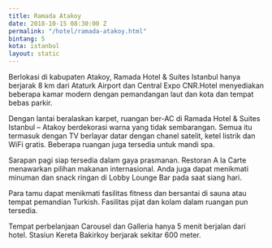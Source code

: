 ```yaml
---
title: Ramada Atakoy
date: 2018-10-15 08:30:00 Z
permalink: "/hotel/ramada-atakoy.html"
bintang: 5
kota: istanbul
layout: static
---
```


Berlokasi di kabupaten Atakoy, Ramada Hotel & Suites Istanbul hanya berjarak 8 km dari Ataturk Airport dan Central Expo CNR.Hotel menyediakan beberapa kamar modern dengan pemandangan laut dan kota dan tempat bebas parkir. 

Dengan lantai beralaskan karpet, ruangan ber-AC di Ramada Hotel & Suites Istanbul – Atakoy berdekorasi warna yang tidak sembarangan. Semua itu termasuk dengan TV berlayar datar dengan chanel satelit, ketel listrik dan WiFi gratis. Beberapa ruangan juga tersedia untuk mandi spa.

Sarapan pagi siap tersedia dalam gaya prasmanan. Restoran A la Carte menawarkan pilihan makanan internasional. Anda juga dapat menikmati minuman dan snack ringan di Lobby Lounge Bar pada saat siang hari.

Para tamu dapat menikmati fasilitas fitness dan bersantai di sauna atau tempat pemandian Turkish. Fasilitas pijat dan kolam dalam ruangan pun tersedia.

Tempat perbelanjaan Carousel dan Galleria hanya 5 menit berjalan dari hotel. Stasiun Kereta Bakirkoy berjarak sekitar 600 meter.